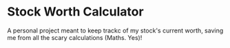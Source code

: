 # Stock Worth Calculator
A personal project meant to keep trackc of my stock's current worth, saving me from all the scary calculations (Maths. Yes)!

